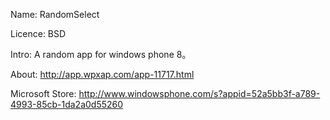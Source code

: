 Name: RandomSelect

Licence: BSD

Intro: A random app for windows phone 8。

About: http://app.wpxap.com/app-11717.html

Microsoft Store: http://www.windowsphone.com/s?appid=52a5bb3f-a789-4993-85cb-1da2a0d55260
